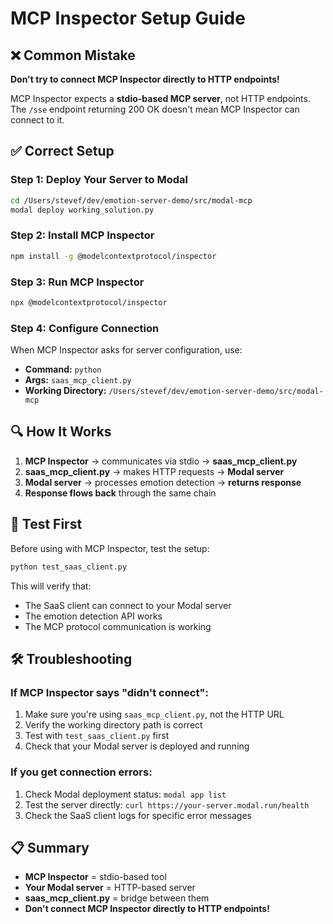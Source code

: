 # MCP Inspector Setup Guide

## ❌ Common Mistake
**Don't try to connect MCP Inspector directly to HTTP endpoints!**

MCP Inspector expects a **stdio-based MCP server**, not HTTP endpoints. The `/sse` endpoint returning 200 OK doesn't mean MCP Inspector can connect to it.

## ✅ Correct Setup

### Step 1: Deploy Your Server to Modal
```bash
cd /Users/stevef/dev/emotion-server-demo/src/modal-mcp
modal deploy working_solution.py
```

### Step 2: Install MCP Inspector
```bash
npm install -g @modelcontextprotocol/inspector
```

### Step 3: Run MCP Inspector
```bash
npx @modelcontextprotocol/inspector
```

### Step 4: Configure Connection
When MCP Inspector asks for server configuration, use:

- **Command:** `python`
- **Args:** `saas_mcp_client.py`
- **Working Directory:** `/Users/stevef/dev/emotion-server-demo/src/modal-mcp`

## 🔍 How It Works

1. **MCP Inspector** → communicates via stdio → **saas_mcp_client.py**
2. **saas_mcp_client.py** → makes HTTP requests → **Modal server**
3. **Modal server** → processes emotion detection → **returns response**
4. **Response flows back** through the same chain

## 🧪 Test First

Before using with MCP Inspector, test the setup:

```bash
python test_saas_client.py
```

This will verify that:
- The SaaS client can connect to your Modal server
- The emotion detection API works
- The MCP protocol communication is working

## 🛠️ Troubleshooting

### If MCP Inspector says "didn't connect":
1. Make sure you're using `saas_mcp_client.py`, not the HTTP URL
2. Verify the working directory path is correct
3. Test with `test_saas_client.py` first
4. Check that your Modal server is deployed and running

### If you get connection errors:
1. Check Modal deployment status: `modal app list`
2. Test the server directly: `curl https://your-server.modal.run/health`
3. Check the SaaS client logs for specific error messages

## 📋 Summary

- **MCP Inspector** = stdio-based tool
- **Your Modal server** = HTTP-based server  
- **saas_mcp_client.py** = bridge between them
- **Don't connect MCP Inspector directly to HTTP endpoints!**
